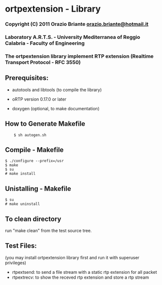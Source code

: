 # ortpextension - Library
### Copyright (C) 2011  Orazio Briante orazio.briante@hotmail.it
### Laboratory A.R.T.S. - University Mediterranea of Reggio Calabria - Faculty of Engineering

### The ortpextension library implement RTP extension (Realtime Transport Protocol - RFC 3550)

## Prerequisites:

* autotools and libtools (to compile the library)
* oRTP version 0.17.0 or later

* doxygen (optional, to make documentation)

## How to Generate Makefile
	    $ sh autogen.sh

## Compile - Makefile
    $ ./configure --prefix=/usr
    $ make
    $ su
    # make install

## Unistalling - Makefile
    $ su
    # make uninstall

## To clean directory
 
 run "make clean" from the test source tree.


## Test Files:
(you may install ortpextension library first and run it with superuser privileges)

* rtpextsend: to send a file stream with a static rtp extension for all packet
* rtpextrecv: to show the receved rtp extension and store a rtp stream

